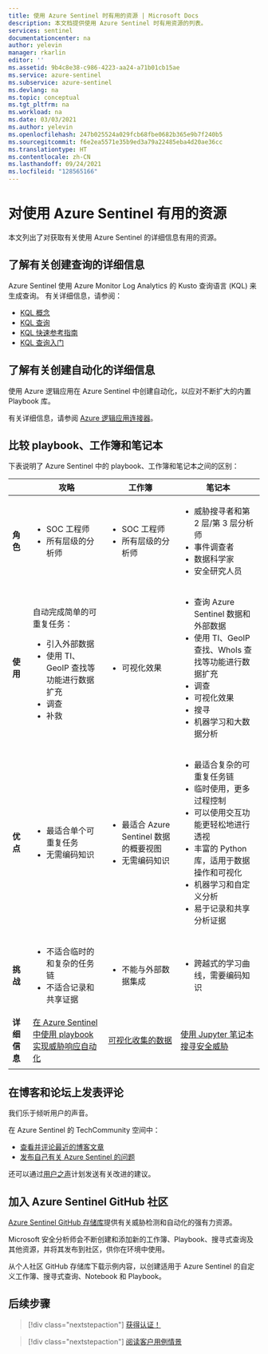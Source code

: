 ```yaml
---
title: 使用 Azure Sentinel 时有用的资源 | Microsoft Docs
description: 本文档提供使用 Azure Sentinel 时有用资源的列表。
services: sentinel
documentationcenter: na
author: yelevin
manager: rkarlin
editor: ''
ms.assetid: 9b4c8e38-c986-4223-aa24-a71b01cb15ae
ms.service: azure-sentinel
ms.subservice: azure-sentinel
ms.devlang: na
ms.topic: conceptual
ms.tgt_pltfrm: na
ms.workload: na
ms.date: 03/03/2021
ms.author: yelevin
ms.openlocfilehash: 247b025524a029fcb68fbe0682b365e9b7f240b5
ms.sourcegitcommit: f6e2ea5571e35b9ed3a79a22485eba4d20ae36cc
ms.translationtype: HT
ms.contentlocale: zh-CN
ms.lasthandoff: 09/24/2021
ms.locfileid: "128565166"
---
```

# <a name="useful-resources-for-working-with-azure-sentinel"></a>对使用 Azure Sentinel 有用的资源

本文列出了对获取有关使用 Azure Sentinel 的详细信息有用的资源。

## <a name="learn-more-about-creating-queries"></a>了解有关创建查询的详细信息

Azure Sentinel 使用 Azure Monitor Log Analytics 的 Kusto 查询语言 (KQL) 来生成查询。 有关详细信息，请参阅：

- [KQL 概念](/azure/data-explorer/kusto/concepts/)
- [KQL 查询](/azure/data-explorer/kusto/query/)
- [KQL 快速参考指南](/azure/data-explorer/kql-quick-reference)
- [KQL 查询入门](../azure-monitor/logs/get-started-queries.md)

## <a name="learn-more-about-creating-automation"></a>了解有关创建自动化的详细信息

使用 Azure 逻辑应用在 Azure Sentinel 中创建自动化，以应对不断扩大的内置 Playbook 库。 

有关详细信息，请参阅 [Azure 逻辑应用连接器](/connectors/)。

## <a name="compare-playbooks-workbooks-and-notebooks"></a>比较 playbook、工作簿和笔记本

下表说明了 Azure Sentinel 中的 playbook、工作簿和笔记本之间的区别：

|  |攻略  |工作簿  |笔记本  |
|---------|---------|---------|---------|
|**角色**     |   <ul><li>SOC 工程师</li><li>所有层级的分析师</li></ul>      | <ul><li> SOC 工程师</li><li>所有层级的分析师</li></ul>       | <ul><li>威胁搜寻者和第 2 层/第 3 层分析师</li><li>事件调查者</li><li>数据科学家</li><li>安全研究人员</li></ul>       |
|**使用**     | 自动完成简单的可重复任务：<ul><li>引入外部数据 </li><li>使用 TI、GeoIP 查找等功能进行数据扩充 </li><li> 调查 </li><li>补救 </li></ul>       | <ul><li>可视化效果</li></ul>        |   <ul><li>查询 Azure Sentinel 数据和外部数据 </li><li>使用 TI、GeoIP 查找、WhoIs 查找等功能进行数据扩充 </li><li> 调查 </li><li> 可视化效果 </li><li> 搜寻 </li><li>机器学习和大数据分析 </li></ul>      |
|**优点**     |<ul><li> 最适合单个可重复任务 </li><li>无需编码知识  </li></ul>      |<ul><li>最适合 Azure Sentinel 数据的概要视图 </li><li>无需编码知识</li></ul>       | <ul><li>最适合复杂的可重复任务链 </li><li>临时使用，更多过程控制</li><li>可以使用交互功能更轻松地进行透视 </li><li>丰富的 Python 库，适用于数据操作和可视化 </li><li>机器学习和自定义分析 </li><li>易于记录和共享分析证据 </li></ul>       |
|**挑战**     | <ul><li>不适合临时的和复杂的任务链 </li><li>不适合记录和共享证据</li></ul>        |   <ul><li>不能与外部数据集成 </li></ul>     |    <ul><li> 跨越式的学习曲线，需要编码知识 </li></ul>   |
|  **详细信息**   | [在 Azure Sentinel 中使用 playbook 实现威胁响应自动化](automate-responses-with-playbooks.md)        | [可视化收集的数据](get-visibility.md)        | [使用 Jupyter 笔记本搜寻安全威胁](notebooks.md)        |
|     |         |         |         |

## <a name="comment-on-our-blogs-and-forums"></a>在博客和论坛上发表评论

我们乐于倾听用户的声音。

在 Azure Sentinel 的 TechCommunity 空间中：

- [查看并评论最近的博客文章](https://techcommunity.microsoft.com/t5/Azure-Sentinel/bg-p/AzureSentinelBlog)
- [发布自己有关 Azure Sentinel 的问题](https://techcommunity.microsoft.com/t5/Azure-Sentinel/bd-p/AzureSentinel)

还可以通过[用户之声](https://feedback.azure.com/forums/920458-azure-sentinel)计划发送有关改进的建议。

## <a name="join-the-azure-sentinel-github-community"></a>加入 Azure Sentinel GitHub 社区

[Azure Sentinel GitHub 存储库](https://github.com/Azure/Azure-Sentinel)提供有关威胁检测和自动化的强有力资源。 

Microsoft 安全分析师会不断创建和添加新的工作簿、Playbook、搜寻式查询及其他资源，并将其发布到社区，供你在环境中使用。 

从个人社区 GitHub 存储库下载示例内容，以创建适用于 Azure Sentinel 的自定义工作簿、搜寻式查询、Notebook 和 Playbook。

## <a name="next-steps"></a>后续步骤

> [!div class="nextstepaction"]
> [获得认证！](/learn/paths/security-ops-sentinel/)

> [!div class="nextstepaction"]
> [阅读客户用例情景](https://customers.microsoft.com/en-us/search?sq=%22Azure%20Sentinel%20%22&ff=&p=0&so=story_publish_date%20desc)